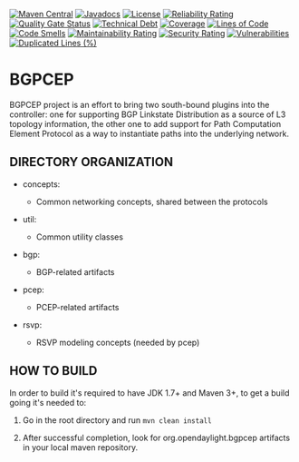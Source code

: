 [![Maven Central](https://maven-badges.herokuapp.com/maven-central/org.opendaylight.bgpcep/bgpcep-artifacts/badge.svg)](https://maven-badges.herokuapp.com/maven-central/org.opendaylight.bgpcep/bgpcep-artifacts)
[![Javadocs](https://javadoc.io/badge2/org.opendaylight.bgpcep/bgpcep-karaf/javadoc.svg)](https://www.javadoc.io/doc/org.opendaylight.bgpcep)
[![License](https://img.shields.io/badge/License-EPL%201.0-blue.svg)](https://opensource.org/licenses/EPL-1.0)
[![Reliability Rating](https://sonarcloud.io/api/project_badges/measure?project=opendaylight_bgpcep&metric=reliability_rating)](https://sonarcloud.io/summary/new_code?id=opendaylight_bgpcep)
[![Quality Gate Status](https://sonarcloud.io/api/project_badges/measure?project=opendaylight_bgpcep&metric=alert_status)](https://sonarcloud.io/summary/new_code?id=opendaylight_bgpcep)
[![Technical Debt](https://sonarcloud.io/api/project_badges/measure?project=opendaylight_bgpcep&metric=sqale_index)](https://sonarcloud.io/summary/new_code?id=opendaylight_bgpcep)
[![Coverage](https://sonarcloud.io/api/project_badges/measure?project=opendaylight_bgpcep&metric=coverage)](https://sonarcloud.io/summary/new_code?id=opendaylight_bgpcep)
[![Lines of Code](https://sonarcloud.io/api/project_badges/measure?project=opendaylight_bgpcep&metric=ncloc)](https://sonarcloud.io/summary/new_code?id=opendaylight_bgpcep)
[![Code Smells](https://sonarcloud.io/api/project_badges/measure?project=opendaylight_bgpcep&metric=code_smells)](https://sonarcloud.io/summary/new_code?id=opendaylight_bgpcep)
[![Maintainability Rating](https://sonarcloud.io/api/project_badges/measure?project=opendaylight_bgpcep&metric=sqale_rating)](https://sonarcloud.io/summary/new_code?id=opendaylight_bgpcep)
[![Security Rating](https://sonarcloud.io/api/project_badges/measure?project=opendaylight_bgpcep&metric=security_rating)](https://sonarcloud.io/summary/new_code?id=opendaylight_bgpcep)
[![Vulnerabilities](https://sonarcloud.io/api/project_badges/measure?project=opendaylight_bgpcep&metric=vulnerabilities)](https://sonarcloud.io/summary/new_code?id=opendaylight_bgpcep)
[![Duplicated Lines (%)](https://sonarcloud.io/api/project_badges/measure?project=opendaylight_bgpcep&metric=duplicated_lines_density)](https://sonarcloud.io/summary/new_code?id=opendaylight_bgpcep)

# BGPCEP

BGPCEP project is an effort to bring two south-bound plugins into the controller:
one for supporting BGP Linkstate Distribution as a source of L3 topology information,
the other one to add support for Path Computation Element Protocol as a way to instantiate paths
into the underlying network.

## DIRECTORY ORGANIZATION

* concepts:
    * Common networking concepts, shared between the protocols

* util:
    * Common utility classes

* bgp:
    * BGP-related artifacts

* pcep:
    * PCEP-related artifacts

* rsvp:
    * RSVP modeling concepts (needed by pcep)

## HOW TO BUILD

In order to build it's required to have JDK 1.7+ and Maven 3+, to get
a build going it's needed to:

1. Go in the root directory and run
   `mvn clean install`

2. After successful completion, look for org.opendaylight.bgpcep artifacts in your local maven repository.
